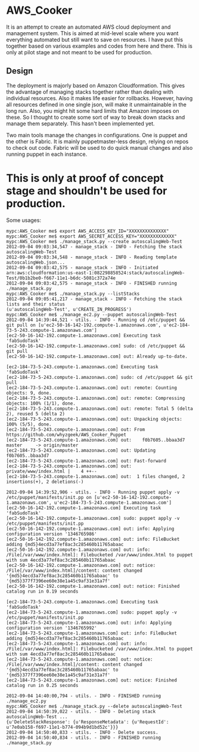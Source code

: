 AWS_Cooker
==========

It is an attempt to create an automated AWS cloud deployment and management system. This is aimed at mid-level scale where you want everything automated but still want to save on resources. I have put this together based on various examples and codes from here and there. This is only at pilot stage and not meant to be used for production.

## Design

The deployment is majorly based on Amazon Cloudformation. This gives the advantage of managing stacks together rather than dealing with individual resources. Also it makes life easier for rollbacks. However, having all resources defined in one single json, will make it unmaintainable in the long run. Also, you might hit some hard limits that Amazon imposes on these. So I thought to create some sort of way to break down stacks and manage them separately. This hasn't been implemented yet.

Two main tools manage the changes in configurations. One is puppet and the other is Fabric. It is mainly puppetmaster-less design, relying on repos to check out code. Fabric will be used to do quick manual changes and also running puppet in each instance.


# This is only at proof of concept stage and shouldn't be used for production.

Some usages:
```
mypc:AWS_Cooker me$ export AWS_ACCESS_KEY_ID="XXXXXXXXXXXXXX"
mypc:AWS_Cooker me$ export AWS_SECRET_ACCESS_KEY="XXXXXXXXXXXXX"
mypc:AWS_Cooker me$ ./manage_stack.py --create autoscalingWeb-Test
2012-09-04 09:03:34,547 - manage_stack - INFO - Fetching the stack autoscalingWeb-Test
2012-09-04 09:03:34,548 - manage_stack - INFO - Reading template autoscalingWeb.json...
2012-09-04 09:03:42,575 - manage_stack - INFO - Initiated arn:aws:cloudformation:us-east-1:082298858524:stack/autoscalingWeb-Test/0b1b2be0-f667-11e1-b6dc-5081c372a74e
2012-09-04 09:03:42,575 - manage_stack - INFO - FINISHED running ./manage_stack.py
mypc:AWS_Cooker me$ ./manage_stack.py --listStacks
2012-09-04 09:05:41,217 - manage_stack - INFO - Fetching the stack lists and their status
(u'autoscalingWeb-Test', u'CREATE_IN_PROGRESS')
mypc:AWS_Cooker me$ ./manage_ec2.py --puppet autoscalingWeb-Test
2012-09-04 14:39:44,521 - utils. - INFO - Running cd /etc/puppet && git pull on [u'ec2-50-16-142-192.compute-1.amazonaws.com', u'ec2-184-73-5-243.compute-1.amazonaws.com']
[ec2-50-16-142-192.compute-1.amazonaws.com] Executing task 'fabSudoTask'
[ec2-50-16-142-192.compute-1.amazonaws.com] sudo: cd /etc/puppet && git pull
[ec2-50-16-142-192.compute-1.amazonaws.com] out: Already up-to-date.

[ec2-184-73-5-243.compute-1.amazonaws.com] Executing task 'fabSudoTask'
[ec2-184-73-5-243.compute-1.amazonaws.com] sudo: cd /etc/puppet && git pull
[ec2-184-73-5-243.compute-1.amazonaws.com] out: remote: Counting objects: 9, done.
[ec2-184-73-5-243.compute-1.amazonaws.com] out: remote: Compressing objects: 100% (1/1), done.
[ec2-184-73-5-243.compute-1.amazonaws.com] out: remote: Total 5 (delta 2), reused 5 (delta 2)
[ec2-184-73-5-243.compute-1.amazonaws.com] out: Unpacking objects: 100% (5/5), done.
[ec2-184-73-5-243.compute-1.amazonaws.com] out: From https://github.com/whyzgeek/AWS_Cooker_Puppet
[ec2-184-73-5-243.compute-1.amazonaws.com] out:    f0b7605..bbaa3d7  master     -> origin/master
[ec2-184-73-5-243.compute-1.amazonaws.com] out: Updating f0b7605..bbaa3d7
[ec2-184-73-5-243.compute-1.amazonaws.com] out: Fast-forward
[ec2-184-73-5-243.compute-1.amazonaws.com] out:  private/www/index.html |    4 ++--
[ec2-184-73-5-243.compute-1.amazonaws.com] out:  1 files changed, 2 insertions(+), 2 deletions(-)

2012-09-04 14:39:52,906 - utils. - INFO - Running puppet apply -v /etc/puppet/manifests/init.pp on [u'ec2-50-16-142-192.compute-1.amazonaws.com', u'ec2-184-73-5-243.compute-1.amazonaws.com']
[ec2-50-16-142-192.compute-1.amazonaws.com] Executing task 'fabSudoTask'
[ec2-50-16-142-192.compute-1.amazonaws.com] sudo: puppet apply -v /etc/puppet/manifests/init.pp
[ec2-50-16-142-192.compute-1.amazonaws.com] out: info: Applying configuration version '1346765986'
[ec2-50-16-142-192.compute-1.amazonaws.com] out: info: FileBucket adding {md5}4ecd3a77ef8ac3c285460b11765abaac
[ec2-50-16-142-192.compute-1.amazonaws.com] out: info: /File[/var/www/index.html]: Filebucketed /var/www/index.html to puppet with sum 4ecd3a77ef8ac3c285460b11765abaac
[ec2-50-16-142-192.compute-1.amazonaws.com] out: notice: /File[/var/www/index.html]/content: content changed '{md5}4ecd3a77ef8ac3c285460b11765abaac' to '{md5}377f7396ee60e38e1a45c9af31e31a7f'
[ec2-50-16-142-192.compute-1.amazonaws.com] out: notice: Finished catalog run in 0.19 seconds

[ec2-184-73-5-243.compute-1.amazonaws.com] Executing task 'fabSudoTask'
[ec2-184-73-5-243.compute-1.amazonaws.com] sudo: puppet apply -v /etc/puppet/manifests/init.pp
[ec2-184-73-5-243.compute-1.amazonaws.com] out: info: Applying configuration version '1346765992'
[ec2-184-73-5-243.compute-1.amazonaws.com] out: info: FileBucket adding {md5}4ecd3a77ef8ac3c285460b11765abaac
[ec2-184-73-5-243.compute-1.amazonaws.com] out: info: /File[/var/www/index.html]: Filebucketed /var/www/index.html to puppet with sum 4ecd3a77ef8ac3c285460b11765abaac
[ec2-184-73-5-243.compute-1.amazonaws.com] out: notice: /File[/var/www/index.html]/content: content changed '{md5}4ecd3a77ef8ac3c285460b11765abaac' to '{md5}377f7396ee60e38e1a45c9af31e31a7f'
[ec2-184-73-5-243.compute-1.amazonaws.com] out: notice: Finished catalog run in 0.25 seconds

2012-09-04 14:40:00,794 - utils. - INFO - FINISHED running ./manage_ec2.py
mypc:AWS_Cooker me$ ./manage_stack.py --delete autoscalingWeb-Test
2012-09-04 14:50:39,022 - utils. - INFO - Deleting stack autoscalingWeb-Test ...
{u'DeleteStackResponse': {u'ResponseMetadata': {u'RequestId': u'7e0ab158-f697-11e1-b774-094b9d1bd52c'}}}
2012-09-04 14:50:40,833 - utils. - INFO - Delete success.
2012-09-04 14:50:40,834 - utils. - INFO - FINISHED running ./manage_stack.py
```
